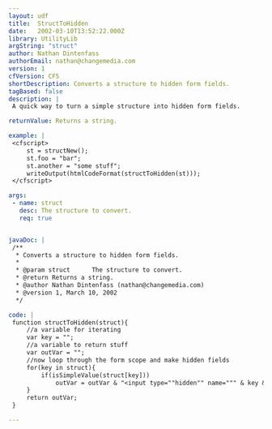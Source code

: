 ```yaml
---
layout: udf
title:  StructToHidden
date:   2002-03-10T13:52:22.000Z
library: UtilityLib
argString: "struct"
author: Nathan Dintenfass
authorEmail: nathan@changemedia.com
version: 1
cfVersion: CF5
shortDescription: Converts a structure to hidden form fields.
tagBased: false
description: |
 A quick way to turn a simple structure into hidden form fields.

returnValue: Returns a string.

example: |
 <cfscript>
     st = structNew();
     st.foo = "bar";
     st.another = "some stuff";
     writeOutput(htmlCodeFormat(structToHidden(st)));
 </cfscript>

args:
 - name: struct
   desc: The structure to convert.
   req: true


javaDoc: |
 /**
  * Converts a structure to hidden form fields.
  * 
  * @param struct      The structure to convert. 
  * @return Returns a string. 
  * @author Nathan Dintenfass (nathan@changemedia.com) 
  * @version 1, March 10, 2002 
  */

code: |
 function structToHidden(struct){
     //a variable for iterating
     var key = "";
     //a variable to return stuff
     var outVar = "";
     //now loop through the form scope and make hidden fields
     for(key in struct){
         if(isSimpleValue(struct[key]))
             outVar = outVar & "<input type=""hidden"" name=""" & key & """ value=""" & htmlEditFormat(struct[key]) & """>";
     }
     return outVar;        
 }

---
```



